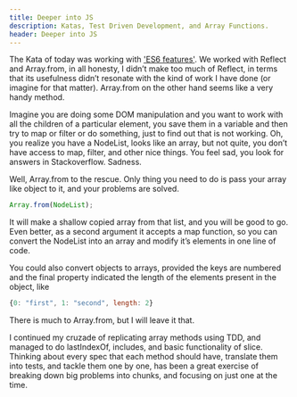 ```yaml
---
title: Deeper into JS
description: Katas, Test Driven Development, and Array Functions.
header: Deeper into JS
---
```


The Kata of today was working with ['ES6 features'](https://jskatas.org). We worked with Reflect and Array.from, in all honesty, I didn’t make too much of Reflect, in terms that its usefulness didn’t resonate with the kind of work I have done (or imagine for that matter). Array.from on the other hand seems like a very handy method.


Imagine you are doing some DOM manipulation and you want to work with all the children of a particular element, you save them in a variable and then try to map or filter or do something, just to find out that is not working. Oh, you realize you have a NodeList, looks like an array, but not quite, you don’t have access to map, filter, and other nice things. You feel sad, you look for answers in Stackoverflow. Sadness.


Well, Array.from to the rescue. Only thing you need to do is pass your array like object to it, and your problems are solved. 
```javascript
Array.from(NodeList);
``` 
It will make a shallow copied array from that list, and you will be good to go.  Even better, as a second argument it accepts a map function, so you can convert the NodeList into an array and modify it’s elements in one line of code.


You could also convert objects to arrays, provided the keys are numbered and the final property indicated the length of the elements present in the object, like 
```javascript
{0: "first", 1: "second", length: 2}
```
There is much to Array.from, but I will leave it that.


I continued my cruzade of replicating array methods using TDD, and managed to do lastIndexOf, includes, and basic functionality of slice. Thinking about every spec that each method should have, translate them into tests, and tackle them one by one, has been a great exercise of breaking down big problems into chunks, and focusing on just one at the time.
